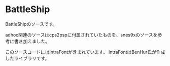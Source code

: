 BattleShip
==========
BattleShipのソースです。

adhoc関連のソースはcps2pspに付属されていたものを、snes9xのソースを参考に書き加えました。

このソースコードにはintraFontが含まれています。
intraFontはBenHur氏が作成したライブラリです。
